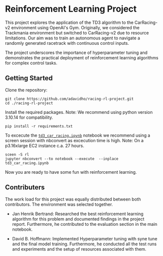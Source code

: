 # Reinforcement Learning Project

This project explores the application of the TD3 algorithm to the CarRacing-v2 environment using OpenAI's Gym. Originally, we considered the Trackmania environment but switched to CarRacing-v2 due to resource limitations. Our aim was to train an autonomous agent to navigate a randomly generated racetrack with continuous control inputs.

The project underscores the importance of hyperparameter tuning and demonstrates the practical deployment of reinforcement learning algorithms for complex control tasks.

## Getting Started
Clone the repository:
```
git clone https://github.com/adavidho/racing-rl-project.git
cd ./racing-rl-project
```
Install the required packages. 
Note: We recommend using python version 3.10.14 for compatibility. 
```
pip install -r requirements.txt
```
To excecute the [`td3_car_racing.ipynb`](https://github.com/adavidho/racing-rl-project/blob/main/td3_car_racing.ipynb) notebook we recommend using a screen session with nbconvert as excecution time is high.
Note: On a p3.16xlarge EC2 instance c.a. 27 hours.
```
sceen -S rl
jupyter nbconvert --to notebook --execute  --inplace td3_car_racing.ipynb
```
Now you are ready to have some fun with reinforcement learning.

## Contributers

The work load for this project was equally distributed between both contributors. The environment was selected together. 

- Jan Henrik Bertrand: Researched the best reinforcement learning algorithm for this problem and documented findings in the project report. Furthermore, he contributed to the evaluation section in the main notebook. 

- David B. Hoffmann: Implemented Hyperparameter tuning with syne tune and the final model training. Furthermore, he conducted all the test runs and experiments and the setup of resources associated with them.


